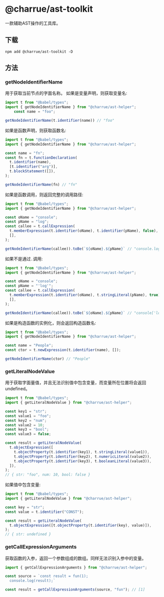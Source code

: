 # @charrue/ast-toolkit

一款辅助AST操作的工具库。

## 下载

```
npm add @charrue/ast-toolkit -D
```

## 方法

### getNodeIdentifierName

用于获取当前节点的字面名称。
如果是变量声明，则获取变量名:
``` js
import t from "@babel/types";
import { getNodeIdentifierName } from "@charrue/ast-helper";
    const name = "foo";

getNodeIdentifierName(t.identifier(name)) // "foo"
```

如果是函数声明，则获取函数名:
``` js
import t from "@babel/types";
import { getNodeIdentifierName } from "@charrue/ast-helper";

const name = "fn";
const fn = t.functionDeclaration(
  t.identifier(name),
  [t.identifier("arg")],
  t.blockStatement([]),
);

getNodeIdentifierName(fn) // "fn"
```

如果是函数调用，则返回完整的调用路径:
``` js
import t from "@babel/types";
import { getNodeIdentifierName } from "@charrue/ast-helper";

const oName = "console";
const pName = "log";
const callee = t.callExpression(
  t.memberExpression(t.identifier(oName), t.identifier(pName), false),
  [],
);

getNodeIdentifierName(callee)).toBe(`${oName}.${pName}` // "console.log"
```

如果不是通过`.`调用:
``` js
import t from "@babel/types";
import { getNodeIdentifierName } from "@charrue/ast-helper";

const oName = "console";
const pName = "'log'";
const callee = t.callExpression(
  t.memberExpression(t.identifier(oName), t.stringLiteral(pName), true),
  [],
);

getNodeIdentifierName(callee)).toBe(`${oName}.${pName}` // "console['log']"
```

如果是构造函数的实例化，则会返回构造函数名:
``` js
import t from "@babel/types";
import { getNodeIdentifierName } from "@charrue/ast-helper";

const name = "People";
const ctor = t.newExpression(t.identifier(name), []);

getNodeIdentifierName(ctor) // "People"
```

### getLiteralNodeValue

用于获取字面量值，并且无法识别值中包含变量，而变量所在位置将会返回undefined。

``` js
import t from "@babel/types";
import { getLiteralNodeValue } from "@charrue/ast-helper";

const key1 = "str";
const value1 = "foo";
const key2 = "num";
const value2 = 10;
const key3 = "bool";
const value3 = false;

const result = getLiteralNodeValue(
  t.objectExpression([
    t.objectProperty(t.identifier(key1), t.stringLiteral(value1)),
    t.objectProperty(t.identifier(key2), t.numericLiteral(value2)),
    t.objectProperty(t.identifier(key3), t.booleanLiteral(value3)),
  ]),
);
// { str: "foo", num: 10, bool: false }
```

如果值中包含变量:
``` js
import t from "@babel/types";
import { getLiteralNodeValue } from "@charrue/ast-helper";

const key = "str";
const value = t.identifier("CONST");

const result = getLiteralNodeValue(
  t.objectExpression([t.objectProperty(t.identifier(key), value)]),
);
// { str: undefined }
```


### getCallExpressionArguments

获取函数的入参，返回一个参数组成的数组。同样无法识别入参中的变量。


``` js
import { getCallExpressionArguments } from "@charrue/ast-helper";

const source = `const result = fun(1);
  console.log(result);`

const result = getCallExpressionArguments(source, "fun"); // [1]
```
